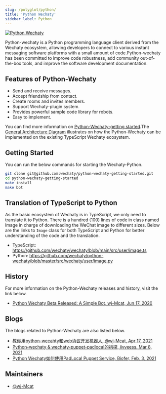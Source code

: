 ```yaml
---
slug: /polyglot/python/
title: 'Python Wechaty'
sidebar_label: Python
---
```


[![Python Wechaty](https://img.shields.io/badge/Wechaty-Python-blue)](https://github.com/wechaty/python-wechaty)

Python-wechaty is a Python programming language client derived from the Wechaty ecosystem, allowing developers to connect to various instant messaging software platforms with a small amount of code.Python-wechaty has been committed to improve code robustness, add community out-of-the-box tools, and improve the software development documentation.

## Features of Python-Wechaty

* Send and receive messages.
* Accept friendship from contact.
* Create rooms and invites members.
* Support Wechaty-plugin system.
* Provides powerful sample code library for robots.
* Easy to implement.

You can find more information on [Python-Wechaty-getting started](https://github.com/wechaty/python-wechaty-getting-started).The [General Architecture Diagram](https://wechaty.js.org/docs/polyglot/diy/) illustrates on how the Python-Wechaty can be implemented on the existing TypeScript Wechaty ecosystem.

## Getting Started

You can run the below commands for starting the Wechaty-Python.

```sh
git clone git@github.com:wechaty/python-wechaty-getting-started.git
cd python-wechaty-getting-started
make install
make bot
```

## Translation of TypeScript to Python

As the basic ecosystem of Wechaty is in TypeScript, we only need to translate it to Python. There is a hundred (100) lines of code in class named Image in charge of downloading the WeChat image to different sizes.
Below are the links to `Image` class for both TypeScript and Python for better understanding of the code and the translation.

* TypeScript: <https://github.com/wechaty/wechaty/blob/main/src/user/image.ts>
* Python: <https://github.com/wechaty/python-wechaty/blob/master/src/wechaty/user/image.py>

## History

For more information on the Python-Wechaty releases and history, visit the link below.

* [Python Wechaty Beta Released: A Simple Bot, wj-Mcat, Jun 17, 2020](https://wechaty.js.org/2020/06/17/python-wechaty-beta-released/)

## Blogs

The blogs related to Python-Wechaty are also listed below.

* [教你用python-wecahty和web协议开发机器人, @wj-Mcat, Apr 17, 2021](https://wechaty.js.org/2021/04/17/python-wechaty-use-web/)
* [Python-wechaty & wechaty-puppet-padlocal的初探, iivveess, Mar 8, 2021](https://wechaty.js.org/2021/03/08/python-wechaty-and-wechaty-puppet-padlocal/)
* [Python Wechaty如何使用PadLocal Puppet Service, Biofer, Feb, 3, 2021](https://wechaty.js.org/2021/02/03/python-wechaty-for-padlocal-puppet-service/)

## Maintainers

* [@wj-Mcat](https://wechaty.js.org/contributors/wj-mcat)
